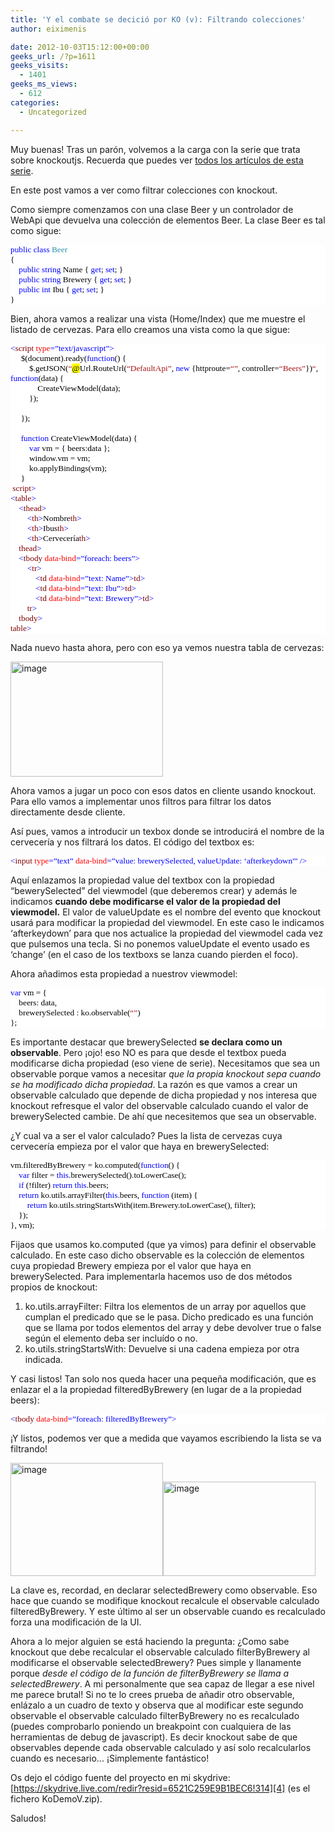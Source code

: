```yaml
---
title: 'Y el combate se decició por KO (v): Filtrando colecciones'
author: eiximenis

date: 2012-10-03T15:12:00+00:00
geeks_url: /?p=1611
geeks_visits:
  - 1401
geeks_ms_views:
  - 612
categories:
  - Uncategorized

---
```

Muy buenas! Tras un parón, volvemos a la carga con la serie que trata sobre knockoutjs. Recuerda que puedes ver <a target="_blank" href="/blogs/etomas/archive/tags/knockout/default.aspx" rel="noopener noreferrer">todos los artículos de esta serie</a>.

En este post vamos a ver como filtrar colecciones con knockout.

Como siempre comenzamos con una clase Beer y un controlador de WebApi que devuelva una colección de elementos Beer. La clase Beer es tal como sigue:

<div style="font-size: 10pt; font-family: consolas; background: white; color: black">
  <p style="margin: 0px">
    <span style="color: blue">public</span> <span style="color: blue">class</span> <span style="color: #2b91af">Beer</span>
  </p>
  
  <p style="margin: 0px">
    {
  </p>
  
  <p style="margin: 0px">
    &nbsp;&nbsp;&nbsp; <span style="color: blue">public</span> <span style="color: blue">string</span> Name { <span style="color: blue">get</span>; <span style="color: blue">set</span>; }
  </p>
  
  <p style="margin: 0px">
    &nbsp;&nbsp;&nbsp; <span style="color: blue">public</span> <span style="color: blue">string</span> Brewery { <span style="color: blue">get</span>; <span style="color: blue">set</span>; }
  </p>
  
  <p style="margin: 0px">
    &nbsp;&nbsp;&nbsp; <span style="color: blue">public</span> <span style="color: blue">int</span> Ibu { <span style="color: blue">get</span>; <span style="color: blue">set</span>; }
  </p>
  
  <p style="margin: 0px">
    }
  </p>
</div>

Bien, ahora vamos a realizar una vista (Home/Index) que me muestre el listado de cervezas. Para ello creamos una vista como la que sigue:

<div style="font-size: 10pt; font-family: consolas; background: white; color: black">
  <p style="margin: 0px">
    <span style="color: blue"><</span><span style="color: maroon">script</span> <span style="color: red">type</span><span style="color: blue">=&#8221;text/javascript&#8221;></span>
  </p>
  
  <p style="margin: 0px">
    &nbsp;&nbsp;&nbsp;&nbsp; $(document).ready(<span style="color: blue">function</span>() {
  </p>
  
  <p style="margin: 0px">
    &nbsp;&nbsp;&nbsp;&nbsp;&nbsp;&nbsp;&nbsp;&nbsp; $.getJSON(<span style="color: #a31515">&#8220;</span><span style="background: yellow">@</span>Url.RouteUrl(<span style="color: #a31515">&#8220;DefaultApi&#8221;</span>, <span style="color: blue">new</span> {httproute=<span style="color: #a31515">&#8220;&#8221;</span>, controller=<span style="color: #a31515">&#8220;Beers&#8221;</span>})<span style="color: #a31515">&#8220;</span>, <span style="color: blue">function</span>(data) {
  </p>
  
  <p style="margin: 0px">
    &nbsp;&nbsp;&nbsp;&nbsp;&nbsp;&nbsp;&nbsp;&nbsp;&nbsp;&nbsp;&nbsp;&nbsp; CreateViewModel(data);
  </p>
  
  <p style="margin: 0px">
    &nbsp;&nbsp;&nbsp;&nbsp;&nbsp;&nbsp;&nbsp;&nbsp; });
  </p>
  
  <p style="margin: 0px">
    &nbsp;
  </p>
  
  <p style="margin: 0px">
    &nbsp;&nbsp;&nbsp;&nbsp; });
  </p>
  
  <p style="margin: 0px">
    &nbsp;
  </p>
  
  <p style="margin: 0px">
    &nbsp;&nbsp;&nbsp;&nbsp; <span style="color: blue">function</span> CreateViewModel(data) {
  </p>
  
  <p style="margin: 0px">
    &nbsp;&nbsp;&nbsp;&nbsp;&nbsp;&nbsp;&nbsp;&nbsp; <span style="color: blue">var</span> vm = { beers:data };
  </p>
  
  <p style="margin: 0px">
    &nbsp;&nbsp;&nbsp;&nbsp;&nbsp;&nbsp;&nbsp;&nbsp; window.vm = vm;
  </p>
  
  <p style="margin: 0px">
    &nbsp;&nbsp;&nbsp;&nbsp;&nbsp;&nbsp;&nbsp;&nbsp; ko.applyBindings(vm);
  </p>
  
  <p style="margin: 0px">
    &nbsp;&nbsp;&nbsp;&nbsp; }
  </p>
  
  <p style="margin: 0px">
    &nbsp;<span style="color: blue"></</span><span style="color: maroon">script</span><span style="color: blue">></span>
  </p>
  
  <p style="margin: 0px">
    <span style="color: blue"><</span><span style="color: maroon">table</span><span style="color: blue">></span>
  </p>
  
  <p style="margin: 0px">
    &nbsp;&nbsp;&nbsp; <span style="color: blue"><</span><span style="color: maroon">thead</span><span style="color: blue">></span>
  </p>
  
  <p style="margin: 0px">
    &nbsp;&nbsp;&nbsp;&nbsp;&nbsp;&nbsp;&nbsp; <span style="color: blue"><</span><span style="color: maroon">th</span><span style="color: blue">></span>Nombre<span style="color: blue"></</span><span style="color: maroon">th</span><span style="color: blue">></span>
  </p>
  
  <p style="margin: 0px">
    &nbsp;&nbsp;&nbsp;&nbsp;&nbsp;&nbsp;&nbsp; <span style="color: blue"><</span><span style="color: maroon">th</span><span style="color: blue">></span>Ibus<span style="color: blue"></</span><span style="color: maroon">th</span><span style="color: blue">></span>
  </p>
  
  <p style="margin: 0px">
    &nbsp;&nbsp;&nbsp;&nbsp;&nbsp;&nbsp;&nbsp; <span style="color: blue"><</span><span style="color: maroon">th</span><span style="color: blue">></span>Cervecería<span style="color: blue"></</span><span style="color: maroon">th</span><span style="color: blue">></span>
  </p>
  
  <p style="margin: 0px">
    &nbsp;&nbsp;&nbsp; <span style="color: blue"></</span><span style="color: maroon">thead</span><span style="color: blue">></span>
  </p>
  
  <p style="margin: 0px">
    &nbsp;&nbsp;&nbsp; <span style="color: blue"><</span><span style="color: maroon">tbody</span> <span style="color: red">data-bind</span><span style="color: blue">=&#8221;foreach: beers&#8221;></span>
  </p>
  
  <p style="margin: 0px">
    &nbsp;&nbsp;&nbsp;&nbsp;&nbsp;&nbsp;&nbsp; <span style="color: blue"><</span><span style="color: maroon">tr</span><span style="color: blue">></span>
  </p>
  
  <p style="margin: 0px">
    &nbsp;&nbsp;&nbsp;&nbsp;&nbsp;&nbsp;&nbsp;&nbsp;&nbsp;&nbsp;&nbsp; <span style="color: blue"><</span><span style="color: maroon">td</span> <span style="color: red">data-bind</span><span style="color: blue">=&#8221;text: Name&#8221;></</span><span style="color: maroon">td</span><span style="color: blue">></span>
  </p>
  
  <p style="margin: 0px">
    &nbsp;&nbsp;&nbsp;&nbsp;&nbsp;&nbsp;&nbsp;&nbsp;&nbsp;&nbsp;&nbsp; <span style="color: blue"><</span><span style="color: maroon">td</span> <span style="color: red">data-bind</span><span style="color: blue">=&#8221;text: Ibu&#8221;></</span><span style="color: maroon">td</span><span style="color: blue">></span>
  </p>
  
  <p style="margin: 0px">
    &nbsp;&nbsp;&nbsp;&nbsp;&nbsp;&nbsp;&nbsp;&nbsp;&nbsp;&nbsp;&nbsp; <span style="color: blue"><</span><span style="color: maroon">td</span> <span style="color: red">data-bind</span><span style="color: blue">=&#8221;text: Brewery&#8221;></</span><span style="color: maroon">td</span><span style="color: blue">></span>
  </p>
  
  <p style="margin: 0px">
    &nbsp;&nbsp;&nbsp;&nbsp;&nbsp;&nbsp;&nbsp; <span style="color: blue"></</span><span style="color: maroon">tr</span><span style="color: blue">></span>
  </p>
  
  <p style="margin: 0px">
    &nbsp;&nbsp;&nbsp; <span style="color: blue"></</span><span style="color: maroon">tbody</span><span style="color: blue">></span>
  </p>
  
  <p style="margin: 0px">
    <span style="color: blue"></</span><span style="color: maroon">table</span><span style="color: blue">></span>
  </p>
</div>

Nada nuevo hasta ahora, pero con eso ya vemos nuestra tabla de cervezas:

[<img height="184" width="244" src="/cfs-file.ashx/__key/CommunityServer.Blogs.Components.WeblogFiles/etomas/image_5F00_thumb_5F00_7FC5B42D.png" alt="image" border="0" style="border-left-width: 0px; border-right-width: 0px; background-image: none; border-bottom-width: 0px; padding-top: 0px; padding-left: 0px; display: inline; padding-right: 0px; border-top-width: 0px" title="image" />][1]

Ahora vamos a jugar un poco con esos datos en cliente usando knockout. Para ello vamos a implementar unos filtros para filtrar los datos directamente desde cliente.

Así pues, vamos a introducir un texbox donde se introducirá el nombre de la cervecería y nos filtrará los datos. El código del textbox es:

<div style="font-size: 10pt; font-family: consolas; background: white; color: black">
  <p style="margin: 0px">
    <span style="color: blue"><</span><span style="color: maroon">input</span> <span style="color: red">type</span><span style="color: blue">=&#8221;text&#8221;</span> <span style="color: red">data-bind</span><span style="color: blue">=&#8221;value: brewerySelected, valueUpdate: &#8216;afterkeydown'&#8221;</span> <span style="color: blue">/></span>
  </p>
</div>

Aquí enlazamos la propiedad value del textbox con la propiedad &ldquo;bewerySelected&rdquo; del viewmodel (que deberemos crear) y además le indicamos **cuando debe modificarse el valor de la propiedad del viewmodel.** El valor de valueUpdate es el nombre del evento que knockout usará para modificar la propiedad del viewmodel. En este caso le indicamos &lsquo;afterkeydown&rsquo; para que nos actualice la propiedad del viewmodel cada vez que pulsemos una tecla. Si no ponemos valueUpdate el evento usado es &lsquo;change&rsquo; (en el caso de los textboxs se lanza cuando pierden el foco).

Ahora añadimos esta propiedad a nuestrov viewmodel:

<div style="font-size: 10pt; font-family: consolas; background: white; color: black">
  <p style="margin: 0px">
    <span style="color: blue">var</span> vm = {
  </p>
  
  <p style="margin: 0px">
    &nbsp;&nbsp;&nbsp; beers: data,
  </p>
  
  <p style="margin: 0px">
    &nbsp;&nbsp;&nbsp; brewerySelected : ko.observable(<span style="color: #a31515">&#8220;&#8221;</span>)
  </p>
  
  <p style="margin: 0px">
    };
  </p>
</div>

Es importante destacar que brewerySelected **se declara como un observable**. Pero &iexcl;ojo! eso NO es para que desde el textbox pueda modificarse dicha propiedad (eso viene de serie). Necesitamos que sea un observable porque vamos a necesitar _que la propia knockout sepa cuando se ha modificado dicha propiedad_. La razón es que vamos a crear un observable calculado que depende de dicha propiedad y nos interesa que knockout refresque el valor del observable calculado cuando el valor de brewerySelected cambie. De ahí que necesitemos que sea un observable.

¿Y cual va a ser el valor calculado? Pues la lista de cervezas cuya cervecería empieza por el valor que haya en brewerySelected:

<div style="font-size: 10pt; font-family: consolas; background: white; color: black">
  <p style="margin: 0px">
    vm.filteredByBrewery = ko.computed(<span style="color: blue">function</span>() {
  </p>
  
  <p style="margin: 0px">
    &nbsp;&nbsp;&nbsp; <span style="color: blue">var</span> filter = <span style="color: blue">this</span>.brewerySelected().toLowerCase();
  </p>
  
  <p style="margin: 0px">
    &nbsp;&nbsp;&nbsp; <span style="color: blue">if</span> (!filter) <span style="color: blue">return</span> <span style="color: blue">this</span>.beers;
  </p>
  
  <p style="margin: 0px">
    &nbsp;&nbsp;&nbsp; <span style="color: blue">return</span> ko.utils.arrayFilter(<span style="color: blue">this</span>.beers, <span style="color: blue">function</span> (item) {
  </p>
  
  <p style="margin: 0px">
    &nbsp;&nbsp;&nbsp;&nbsp;&nbsp;&nbsp;&nbsp; <span style="color: blue">return</span> ko.utils.stringStartsWith(item.Brewery.toLowerCase(), filter);
  </p>
  
  <p style="margin: 0px">
    &nbsp;&nbsp;&nbsp; });
  </p>
  
  <p style="margin: 0px">
    }, vm);
  </p>
</div>

Fijaos que usamos ko.computed (que ya vimos) para definir el observable calculado. En este caso dicho observable es la colección de elementos cuya propiedad Brewery empieza por el valor que haya en brewerySelected. Para implementarla hacemos uso de dos métodos propios de knockout:

  1. ko.utils.arrayFilter: Filtra los elementos de un array por aquellos que cumplan el predicado que se le pasa. Dicho predicado es una función que se llama por todos elementos del array y debe devolver true o false según el elemento deba ser incluído o no. 
  2. ko.utils.stringStartsWith: Devuelve si una cadena empieza por otra indicada. 

Y casi listos! Tan solo nos queda hacer una pequeña modificación, que es enlazar el <tbody> a la propiedad filteredByBrewery (en lugar de a la propiedad beers):

<div style="font-size: 10pt; font-family: consolas; background: white; color: black">
  <p style="margin: 0px">
    <span style="color: blue"><</span><span style="color: maroon">tbody</span> <span style="color: red">data-bind</span><span style="color: blue">=&#8221;foreach: filteredByBrewery&#8221;></span>
  </p>
</div>

&iexcl;Y listos, podemos ver que a medida que vayamos escribiendo la lista se va filtrando!

[<img height="181" width="244" src="/cfs-file.ashx/__key/CommunityServer.Blogs.Components.WeblogFiles/etomas/image_5F00_thumb_5F00_11A4D8AC.png" alt="image" border="0" style="border-top: 0px; border-right: 0px; background-image: none; border-bottom: 0px; padding-top: 0px; padding-left: 0px; margin: 0px; border-left: 0px; display: inline; padding-right: 0px" title="image" />][2][<img height="151" width="244" src="/cfs-file.ashx/__key/CommunityServer.Blogs.Components.WeblogFiles/etomas/image_5F00_thumb_5F00_47A957B9.png" alt="image" border="0" style="border-top: 0px; border-right: 0px; background-image: none; border-bottom: 0px; padding-top: 0px; padding-left: 0px; border-left: 0px; display: inline; padding-right: 0px" title="image" />][3]

La clave es, recordad, en declarar selectedBrewery como observable. Eso hace que cuando se modifique knockout recalcule el observable calculado filteredByBrewery. Y este último al ser un observable cuando es recalculado forza una modificación de la UI.

Ahora a lo mejor alguien se está haciendo la pregunta: ¿Como sabe knockout que debe recalcular el observable calculado filterByBrewery al modificarse el observable selectedBrewery? Pues simple y llanamente porque _desde el código de la función de filterByBrewery se llama a selectedBrewery_. A mi personalmente que sea capaz de llegar a ese nivel me parece brutal! Si no te lo crees prueba de añadir otro observable, enlázalo a un cuadro de texto y observa que al modificar este segundo observable el observable calculado filterByBrewery no es recalculado (puedes comprobarlo poniendo un breakpoint con cualquiera de las herramientas de debug de javascript). Es decir knockout sabe de que observables depende cada observable calculado y así solo recalcularlos cuando es necesario... &iexcl;Simplemente fantástico!

Os dejo el código fuente del proyecto en mi skydrive: [https://skydrive.live.com/redir?resid=6521C259E9B1BEC6!314][4] (es el fichero KoDemoV.zip).

Saludos!

 [1]: /cfs-file.ashx/__key/CommunityServer.Blogs.Components.WeblogFiles/etomas/image_5F00_47EE4EA8.png
 [2]: /cfs-file.ashx/__key/CommunityServer.Blogs.Components.WeblogFiles/etomas/image_5F00_3AACE6F7.png
 [3]: /cfs-file.ashx/__key/CommunityServer.Blogs.Components.WeblogFiles/etomas/image_5F00_617D8DE8.png
 [4]: https://skydrive.live.com/redir?resid=6521C259E9B1BEC6!314 "https://skydrive.live.com/redir?resid=6521C259E9B1BEC6!314"